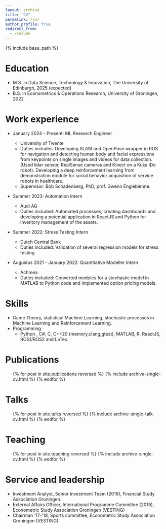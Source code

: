```yaml
---
layout: archive
title: "CV"
permalink: /cv/
author_profile: true
redirect_from:
  - /resume
---
```


{% include base_path %}

Education
======
* M.S. in Data Science, Technology & Innovation, The University of Edinburgh, 2025 (expected)
* B.S. in Econometrics & Operations Research, University of Groningen, 2022

Work experience
======
* January 2024 - Present: ML Research Engineer
  * University of Twente
  * Duties includes: Developing SLAM and OpenPose wrapper in ROS for navigation and detecting human body and facial expressions from keypoints on single images and videos for data collection. (Used lidar sensor, RealSense cameras and Kinect on a Kuka iDo robot). Developing a deep reinforcement learning from demonstration module for social behavior acquisition of service robots in healthcare. 
  * Supervisor: Bob Schadenberg, PhD, prof. Gwenn Englebienne. 

* Summer 2023: Automation Intern
  * Audi AG
  * Duties included: Automated processes, creating dashboards and developing a potential application in ReactJS and Python for inventory management of the assets.
  

* Summer 2022: Stress Testing Intern
  * Dutch Central Bank
  * Duties included: Validation of several regression models for stress testing.

* Augustus 2021 - January 2022: Quantitative Modeller Intern
  * Achmea
  * Duties included: Converted modules for a stochastic model in MATLAB to Python code and implemented option pricing models.
  
  
Skills
======
* Game Theory, statistical Machine Learning, stochastic processes in Machine Learning and Reinforcement Learning.
* Programming
  * Python , C#, C, C++20 (memory,clang,gtest), MATLAB, R, ReactJS, ROS1/ROS2  and LaTex.  

Publications
======
  <ul>{% for post in site.publications reversed %}
    {% include archive-single-cv.html %}
  {% endfor %}</ul>
  
Talks
======
  <ul>{% for post in site.talks reversed %}
    {% include archive-single-talk-cv.html  %}
  {% endfor %}</ul>
  
Teaching
======
  <ul>{% for post in site.teaching reversed %}
    {% include archive-single-cv.html %}
  {% endfor %}</ul>
  
Service and leadership
======
* Investment Analyst, Senior Investment Team (2019), Financial Study Association Groningen. 
* External Affairs Officer, International Programme Committee (2019), Econometric Study Association Groningen (VESTING)
* Chairman '17-'18, Sports committee, Econometric Study Association Groningen (VESTING)
